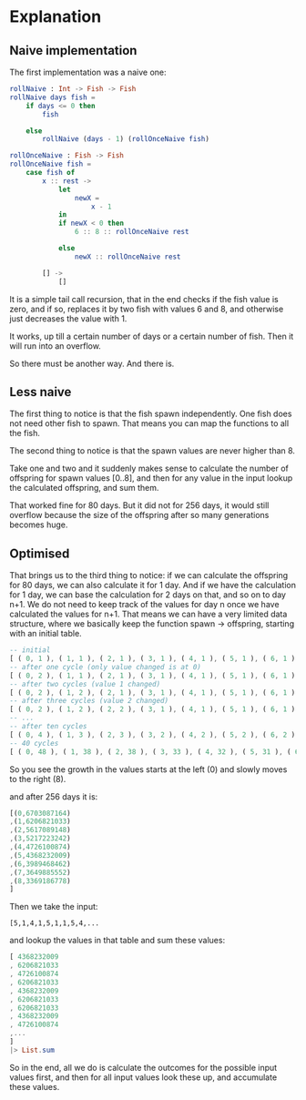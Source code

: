 # Explanation

## Naive implementation
The first implementation was a naive one:
```elm
rollNaive : Int -> Fish -> Fish
rollNaive days fish =
    if days <= 0 then
        fish

    else
        rollNaive (days - 1) (rollOnceNaive fish)

rollOnceNaive : Fish -> Fish
rollOnceNaive fish =
    case fish of
        x :: rest ->
            let
                newX =
                    x - 1
            in
            if newX < 0 then
                6 :: 8 :: rollOnceNaive rest

            else
                newX :: rollOnceNaive rest

        [] ->
            []

```
It is a simple tail call recursion, that in the end checks if the fish value is zero, and if so, replaces it by two fish with values 6 and 8, and otherwise just decreases the value with 1.

It works, up till a certain number of days or a certain number of fish. Then it will run into an overflow.

So there must be another way. And there is.

## Less naive
The first thing to notice is that the fish spawn independently. One fish does not need other fish to spawn. That means you can map the functions to all the fish.

The second thing to notice is that the spawn values are never higher than 8.

Take one and two and it suddenly makes sense to calculate the number of offspring for spawn values [0..8], and then for any value in the input lookup the calculated offspring, and sum them.

That worked fine for 80 days. But it did not for 256 days, it would still overflow because the size of the offspring after so many generations becomes huge.

## Optimised
That brings us to the third thing to notice: if we can calculate the offspring for 80 days, we can also calculate it for 1 day. And if we have the calculation for 1 day, we can base the calculation for 2 days on that, and so on to day n+1. We do not need to keep track of the values for day n once we have calculated the values for n+1. That means we can have a very limited data structure, where we basically keep the function spawn -> offspring, starting with an initial table.

```elm
-- initial
[ ( 0, 1 ), ( 1, 1 ), ( 2, 1 ), ( 3, 1 ), ( 4, 1 ), ( 5, 1 ), ( 6, 1 ), ( 7, 1 ), ( 8, 1 ) ]
-- after one cycle (only value changed is at 0)
[ ( 0, 2 ), ( 1, 1 ), ( 2, 1 ), ( 3, 1 ), ( 4, 1 ), ( 5, 1 ), ( 6, 1 ), ( 7, 1 ), ( 8, 1 ) ]
-- after two cycles (value 1 changed)
[ ( 0, 2 ), ( 1, 2 ), ( 2, 1 ), ( 3, 1 ), ( 4, 1 ), ( 5, 1 ), ( 6, 1 ), ( 7, 1 ), ( 8, 1 ) ]
-- after three cycles (value 2 changed)
[ ( 0, 2 ), ( 1, 2 ), ( 2, 2 ), ( 3, 1 ), ( 4, 1 ), ( 5, 1 ), ( 6, 1 ), ( 7, 1 ), ( 8, 1 ) ]
-- ...
-- after ten cycles
[ ( 0, 4 ), ( 1, 3 ), ( 2, 3 ), ( 3, 2 ), ( 4, 2 ), ( 5, 2 ), ( 6, 2 ), ( 7, 2 ), ( 8, 2 ) ]
-- 40 cycles
[ ( 0, 48 ), ( 1, 38 ), ( 2, 38 ), ( 3, 33 ), ( 4, 32 ), ( 5, 31 ), ( 6, 27 ), ( 7, 27 ), ( 8, 21 ) ]
```

So you see the growth in the values starts at the left (0) and slowly moves to the right (8).


and after 256 days it is:
```elm
[(0,6703087164)
,(1,6206821033)
,(2,5617089148)
,(3,5217223242)
,(4,4726100874)
,(5,4368232009)
,(6,3989468462)
,(7,3649885552)
,(8,3369186778)
]
```

Then we take the input:
```
[5,1,4,1,5,1,1,5,4,...
```
and lookup the values in that table and sum these values:
```elm
[ 4368232009
, 6206821033
, 4726100874
, 6206821033
, 4368232009
, 6206821033
, 6206821033
, 4368232009
, 4726100874
,...
]
|> List.sum
```

So in the end, all we do is calculate the outcomes for the possible input values first, and then for all input values look these up, and accumulate these values.
